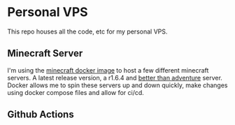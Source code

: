 # Personal VPS
This repo houses all the code, etc for my personal VPS. 

## Minecraft Server
I'm using the [minecraft docker image](https://hub.docker.com/r/itzg/minecraft-server/) to host a few different minecraft servers. A latest release version, a r1.6.4 and [better than adventure](https://www.betterthanadventure.net/) server. Docker allows me to spin these servers up and down quickly, make changes using docker compose files and allow for ci/cd. 

## Github Actions


